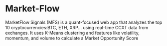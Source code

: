 # Market-Flow
MarketFlow Signals (MFS) is a quant-focused web app that analyzes the top 10 cryptocurrencies:BTC, ETH, XRP... using real-time CCXT data from exchanges. It uses K-Means clustering and features like volatility, momentum, and volume to calculate a Market Opportunity Score
